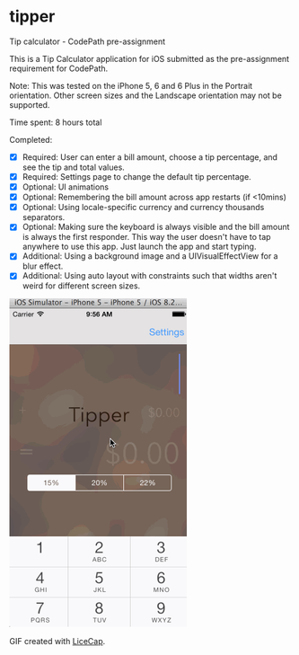 # tipper
Tip calculator - CodePath pre-assignment

This is a Tip Calculator application for iOS submitted as the pre-assignment requirement for CodePath.

Note: This was tested on the iPhone 5, 6 and 6 Plus in the Portrait orientation. Other screen sizes and the Landscape orientation may not be supported.

Time spent: 8 hours total

Completed:

* [x] Required: User can enter a bill amount, choose a tip percentage, and see the tip and total values.
* [x] Required: Settings page to change the default tip percentage.
* [x] Optional: UI animations
* [x] Optional: Remembering the bill amount across app restarts (if <10mins)
* [x] Optional: Using locale-specific currency and currency thousands separators.
* [x] Optional: Making sure the keyboard is always visible and the bill amount is always the first responder. This way the user doesn't have to tap anywhere to use this app. Just launch the app and start typing.
* [x] Additional: Using a background image and a UIVisualEffectView for a blur effect.
* [x] Additional: Using auto layout with constraints such that widths aren't weird for different screen sizes.

![Video Walkthrough](tipper_anim.gif)

GIF created with [LiceCap](http://www.cockos.com/licecap/).
